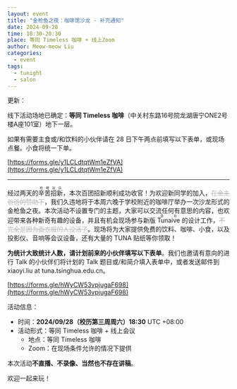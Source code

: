 ```yaml
---
layout: event
title: "金枪鱼之夜：咖啡馆沙龙 - 补充通知"
date: 2024-09-28
time: 18:30-20:30
place: 等同 Timeless 咖啡 + 线上Zoom
author: Meow-meow Liu
categories:
  - event
tags:
  - tunight
  - salon
---
```


更新：

线下活动场地已确定：**等同 Timeless 咖啡**（中关村东路16号院龙湖唐宁ONE2号楼A座101室）地下一层。

如果有需要主食或/和饮料的小伙伴请在 28 日下午两点前填写以下表单，或现场点餐。小食将统一下单。

[https://forms.gle/y1LCLdtqtWm1eZfVA](https://forms.gle/y1LCLdtqtWm1eZfVA)

<hr/>

经过两天的<ruby>辛苦招新<rt>吃喝玩乐</rt></ruby>，本次百团招新顺利成功收官！为欢迎新同学的加入，<del style="opacity: 0.3">在金主爸爸的赞助下</del>，我们久违地将于本周六晚于学校附近的咖啡厅举办一次沙龙形式的金枪鱼之夜。本次活动不设置专门的主题，大家可以交流任何有意思的内容，也欢迎带来各种新奇有趣的设备，并且有机会现场参与新版 <ruby>Tunaive<rt>会衫</rt></ruby> 的设计工作，<del style="opacity: 0.3">不完全是因为画衣服的人没活了</del>。现场将为大家提供免费的饮料、咖啡、小食，以及投影仪、音响等会议设备，还有大量的 TUNA 贴纸等你领取！

**为统计大致统计人数，请计划前来的小伙伴填写以下表单**。我们也邀请有意向的进行 Talk 的小伙伴们将计划的 Talk 题目或/和简介填入表单中，或者发送邮件到 xiaoyi.liu at tuna.tsinghua.edu.cn。

[https://forms.gle/hWyCW53vpjugaF698](https://forms.gle/hWyCW53vpjugaF698)

活动信息：

* 时间：**2024/09/28（校历第三周周六）18:30** UTC +08:00
* 活动形式：等同 Timeless 咖啡 + 线上会议
  * 地点：等同 Timeless 咖啡
  * Zoom：在现场条件允许的情况下提供

本次活动**不直播、不录像、当然也不存在讲稿**。

欢迎一起来玩！
